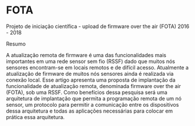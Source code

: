 # FOTA
Projeto de iniciação científica - upload de firmware over the air (FOTA) 2016 - 2018

Resumo

A atualização remota de firmware é uma das funcionalidades mais importantes em uma rede sensor sem fio (RSSF) dado que muitos nós sensores encontram-se em locais remotos e de difícil acesso. Atualmente a atualização de firmware de muitos nós sensores ainda é realizada via conexão local. Esse artigo apresenta uma proposta de implantação da funcionalidade de atualização remota, denominada firmware over the air (FOTA), sob uma RSSF. Como benefícios dessa pesquisa será uma arquitetura de implantação que permita a programação remota de um nó sensor, um protocolo para permitir a comunicação entre os dispositivos dessa arquitetura e todas as aplicações necessárias para colocar em prática essa arquitetura.

